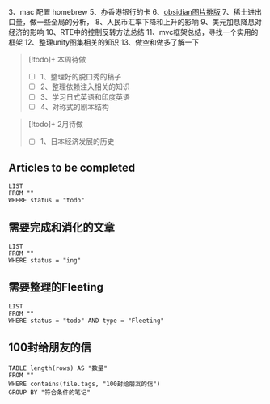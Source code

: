 3、mac 配置 homebrew
5、办香港银行的卡
6、[obsidian图片排版](https://www.bilibili.com/video/BV1fB4y1i7qf/?spm_id_from=333.337.search-card.all.click&vd_source=ae99cbe2bab29b19bc05583b76d35b48)
7、稀土进出口量，做一些全局的分析，
8、人民币汇率下降和上升的影响
9、美元加息降息对经济的影响
10、RTE中的控制反转方法总结
11、mvc框架总结，寻找一个实用的框架
12、整理unity图集相关的知识
13、做空和做多了解一下



> [!todo]+ 本周待做
> - [ ] 1、整理好的脱口秀的稿子
> - [ ] 2、整理依赖注入相关的知识
> - [ ] 3、学习日式英语和印度英语
> - [ ] 4、对称式的剧本结构


> [!todo]+ 2月待做
> - [ ] 1、日本经济发展的历史

## Articles to be completed
```dataview 
LIST
FROM ""
WHERE status = "todo" 
```


## 需要完成和消化的文章
```dataview 
LIST
FROM ""
WHERE status = "ing"
```

## 需要整理的Fleeting
```dataview 
LIST
FROM ""
WHERE status = "todo" AND type = "Fleeting"
```

## 100封给朋友的信 
```dataview 
TABLE length(rows) AS "数量"
FROM ""
WHERE contains(file.tags, "100封给朋友的信")
GROUP BY "符合条件的笔记"
```

